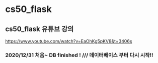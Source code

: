 # cs50_flask

## cs50_flask 유튜브 강의  

https://www.youtube.com/watch?v=EaOhKg5pKV8&t=3406s

### 2020/12/31 처음~ DB finished !  ///  데이터베이스 부터 다시 시작!!
